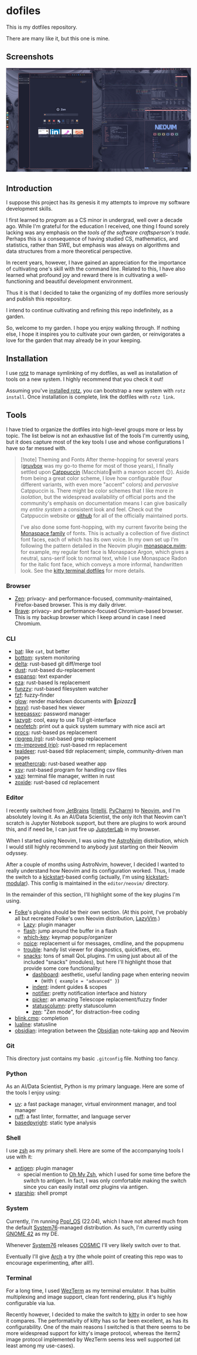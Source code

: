 # dofiles

This is my dotfiles repository.

There are many like it, but this one is mine.

## Screenshots

![Fullscreen screenshot with Zen homepage and kitty terminal running bottom and neovim](./screenshots/01.png)

## Introduction

I suppose this project has its genesis it my attempts to improve
my software development skills.

I first learned to _program_ as a CS minor in undergrad, well over a decade ago.
While I'm grateful for the education I received, one thing I found sorely lacking
was any emphasis on the _tools of the software craftsperson's trade_. Perhaps this
is a consequence of having studied CS, mathematics, and statistics,
rather than SWE, but emphasis was always on algorithms and data structures
from a more theoretical perspective.

In recent years, however, I have gained an appreciation for the importance
of cultivating one's skill with the command line. Related to this, I have also
learned what profound joy and reward there is in cultivating a
well-functioning and beautiful development environment.

Thus it is that I decided to take the organizing of my dotfiles more seriously
and publish this repository.

I intend to continue cultivating and refining this repo indefinitely, as a garden.

So, welcome to my garden. I hope you enjoy walking through. If nothing else,
I hope it inspires you to cultivate your own garden, or reinvigorates a love
for the garden that may already be in your keeping.

## Installation

I use [rotz](https://volllly.github.io/rotz/) to manage
symlinking of my dotfiles, as well as installation of tools on a new system.
I highly recommend that you check it out!

Assuming you've [installed rotz](https://volllly.github.io/rotz/docs/getting-started#installation),
you can bootstrap a new system with `rotz install`. Once installation is complete,
link the dotfiles with `rotz link`.

## Tools

I have tried to organize the dotfiles into high-level groups more or less by topic.
The list below is not an exhaustive list of the tools I'm
currently using, but it does capture most of the key tools I use and whose
configurations I have so far messed with.

> [!note] Theming and Fonts
> After theme-hopping for several years
> ([gruvbox](https://github.com/morhetz/gruvbox)
> was my go-to theme for most of those years),
> I finally settled upon [Catppuccin](https://catppuccin.com/)
> (Macchiatowith a maroon accent 😉). Aside from being a great color scheme,
> I love how configurable (four different variants,
> with even more "accent" colors) and _pervasive_ Catppuccin is.
> There might be color schemes that I like more _in isolation_, but
> the widespread availability of official ports and
> the community's emphasis on documentation means I can give
> basically my _entire system_ a consistent look and feel. Check out the
> Catppuccin website or [github](https://github.com/catppuccin) for all of the
> officially maintained ports.
>
> I've also done some font-hopping, with my current favorite being the
> [Monaspace family](https://monaspace.githubnext.com/) of fonts. This is actually
> a collection of five distinct font faces, each of which has its own voice.
> In my own set up I'm following the pattern detailed in the Neovim plugin
> [monaspace.nvim](https://github.com/jackplus-xyz/monaspace.nvim); for example,
> my regular font face is Monaspace Argon, which gives a neutral, sans-serif
> look to normal text, while I use Monaspace Radon for the italic font face,
> which conveys a more informal, handwritten look. See the
> [kitty terminal dotfiles](terminal/kitty/kitty/kitty.conf) for more details.

### Browser

- [Zen](https://zen-browser.app/): privacy- and performance-focused,
  community-maintained, Firefox-based browser. This is my daily driver.
- [Brave](https://brave.com): privacy- and performance-focused Chromium-based browser.
  This is my backup browser which I keep around in case I need Chromium.

### CLI

- [bat](https://github.com/sharkdp/bat): like `cat`, but better
- [bottom](https://github.com/ClementTsang/bottom): system monitoring
- [delta](https://github.com/dandavison/delta): rust-based git diff/merge tool
- [dust](https://github.com/bootandy/dust): rust-based du-replacement
- [espanso](https://github.com/espanso/espanso): text expander
- [eza](https://github.com/eza-community/eza): rust-based ls replacement
- [funzzy](https://github.com/cristianoliveira/funzzy): rust-based filesystem watcher
- [fzf](https://github.com/junegunn/fzf): fuzzy-finder
- [glow](https://github.com/charmbracelet/glow): render markdown documents with 🌈*pizazz*🌠
- [hexyl](https://github.com/sharkdp/hexyl): rust-based hex viewer
- [keepassxc](https://keepassxc.org/): password manager
- [lazygit](https://github.com/jesseduffield/lazygit): cool, easy to use TUI git-interface
- [neofetch](https://github.com/dylanaraps/neofetch): print out a quick system
  summary with nice ascii art
- [procs](https://github.com/dalance/procs): rust-based ps replacement
- [ripgrep (rg)](https://github.com/BurntSushi/ripgrep): rust-based grep replacement
- [rm-improved (rip)](https://github.com/nivekuil/rip): rust-based rm replacement
- [tealdeer](https://github.com/tealdeer-rs/tealdeer): rust-based tldr replacement;
  simple, community-driven man pages
- [weathercrab](https://github.com/ttytm/wthrr-the-weathercrab): rust-based
  weather app
- [xsv](https://github.com/paulgirard/xsv): rust-based program for handling csv files
- [yazi](https://github.com/sxyazi/yazi): terminal file manager, written in rust
- [zoxide](https://github.com/ajeetdsouza/zoxide): rust-based cd replacement

### Editor

I recently switched from [JetBrains](https://www.jetbrains.com/)
([Intellij](https://www.jetbrains.com/idea/),
[PyCharm](https://www.jetbrains.com/idea/))
to [Neovim](https://neovim.io/), and I'm absolutely loving it.
As an AI/Data Scientist, the only itch that Neovim can't scratch is
Jupyter Notebook support, but there are plugins to work around this,
and if need be, I can just fire up [JupyterLab](https://jupyter.org/) in my browser.

When I started using Neovim, I was using the [AstroNvim](https://astronvim.com/)
distribution, which I would still highly recommend to anybody just
starting on their Neovim odyssey.

After a couple of months using AstroNvim, however, I decided I wanted to really
understand how Neovim and its configuration worked. Thus, I made the switch to a
[kickstart](https://github.com/nvim-lua/kickstart.nvim)-based config
(actually, I'm using [kickstart-modular](https://github.com/dam9000/kickstart-modular.nvim)).
This config is maintained in the `editor/neovim/` directory.

In the remainder of this section, I'll highlight some of the key plugins I'm using.

- [Folke](https://github.com/folke)'s plugins should be their own section. (At
  this point, I've probably all but recreated Folke's own Neovim distribution,
  [LazyVim](https://www.lazyvim.org/).)
  - [Lazy](https://github.com/folke/lazy.nvim): plugin manager
  - [flash](https://github.com/folke/flash.nvim):
    jump around the buffer in a flash
  - [which-key](https://github.com/folke/which-key.nvim): keymap popup/organizer
  - [noice](https://github.com/folke/noice.nvim):
    replacement ui for messages, cmdline, and the popupmenu
  - [trouble](https://github.com/folke/trouble.nvim):
    handy list viewer for diagnostics, quickfixes, etc.
  - [snacks](https://github.com/folke/snacks.nvim): tons of small QoL plugins.
    I'm using just about all of the included "snacks" (modules),
    but here I'll highlight those that provide some core functionality:
    - [dashboard](https://github.com/folke/snacks.nvim/blob/main/docs/dashboard.md):
      aesthetic, useful landing page when entering neovim
      - (with `{ example = "advanced" }`)
    - [indent](https://github.com/folke/snacks.nvim/blob/main/docs/indent.md):
      indent guides & scopes
    - [notifier](https://github.com/folke/snacks.nvim/blob/main/docs/notifier.md):
      pretty notification interface and history
    - [picker](https://github.com/folke/snacks.nvim/blob/main/docs/picker.md):
      an amazing Telescope replacement/fuzzy finder
    - [statuscolumn](https://github.com/folke/snacks.nvim/blob/main/docs/statuscolumn.md):
      pretty statuscolumn
    - [zen](https://github.com/folke/snacks.nvim/blob/main/docs/zen.md):
      "Zen mode", for distraction-free coding
- [blink.cmp](https://github.com/Saghen/blink.cmp): completion
- [lualine](https://github.com/nvim-lualine/lualine.nvim): statusline
- [obsidian](https://github.com/epwalsh/obsidian.nvim):
  integration between the
  [Obsidian](https://obsidian.md/) note-taking app and Neovim

### Git

This directory just contains my basic `.gitconfig` file. Nothing too fancy.

### Python

As an AI/Data Scientist, Python is my primary language. Here are some of the tools
I enjoy using:

- [uv](https://docs.astral.sh/uv/):
  a fast package manager, virtual environment manager, and tool manager
- [ruff](https://astral.sh/ruff):
  a fast linter, formatter, and language server
- [basedpyright](https://docs.basedpyright.com/latest/):
  static type analysis

### Shell

I use [zsh](https://www.zsh.org/) as my primary shell.
Here are some of the accompanying tools I use with it:

- [antigen](https://github.com/zsh-users/antigen): plugin manager
  - special mention to [Oh My Zsh](https://ohmyz.sh/),
    which I used for some time before the switch to antigen.
    In fact, I was only comfortable making the switch since
    you can easily install _omz_ plugins via antigen.
- [starship](https://starship.rs/): shell prompt

### System

Currently, I'm running [Pop!\_OS](https://pop.system76.com/) (22.04),
which I have not altered much from the default
[System76](https://www.gnome.org/)-managed distribution.
As such, I'm currently using [GNOME 42](https://www.gnome.org/) as my DE.

Whenever [System76](https://www.gnome.org/) releases
[COSMIC](https://github.com/pop-os/cosmic-epoch)
I'll very likely switch over to that.

Eventually I'll give [Arch](https://archlinux.org/) a try
(the whole point of creating this repo was to encourage experimenting, after all!).

### Terminal

For a long time, I used [WezTerm](https://wezfurlong.org/wezterm/) as my
terminal emulator. It has builtin multiplexing and image support,
clean font rendering, plus it's highly configurable via lua.

Recently however, I decided to make the switch to
[kitty](https://sw.kovidgoyal.net/kitty/) in order to see how it compares.
The performativity of kitty has so far been excellent, as has its
configurability. One of the main reasons I switched is that there seems to be
more widespread support for kitty's image protocol, whereas the iterm2 image
protocol implemented by WezTerm seems less well supported (at least among my
use-cases).
